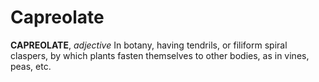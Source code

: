 # Capreolate

**CAPREOLATE**, _adjective_ In botany, having tendrils, or filiform spiral claspers, by which plants fasten themselves to other bodies, as in vines, peas, etc.